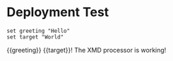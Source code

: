 # Deployment Test

```xmd
set greeting "Hello"
set target "World"
```

{{greeting}} {{target}}! The XMD processor is working!